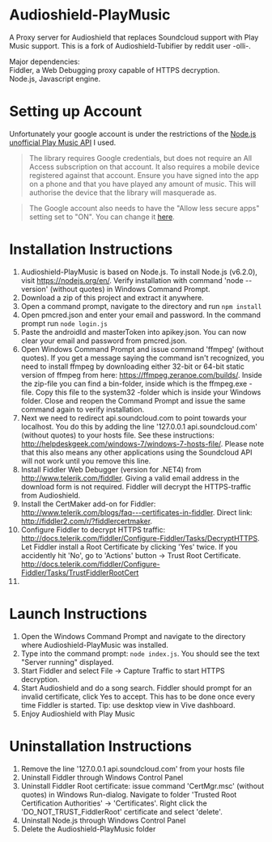 # Audioshield-PlayMusic

A Proxy server for Audioshield that replaces Soundcloud support with Play Music support. This is a fork of Audioshield-Tubifier by reddit user -olli-.

Major dependencies:  
Fiddler, a Web Debugging proxy capable of HTTPS decryption.  
Node.js, Javascript engine.

# Setting up Account

Unfortunately your google account is under the restrictions of the [Node.js unofficial Play Music API](https://github.com/jamon/playmusic) I used.

>The library requires Google credentials, but does not require an All Access subscription on that account. It also requires a mobile device registered against that account. Ensure you have signed into the app on a phone and that you have played any amount of music. This will authorise the device that the library will masquerade as.

>The Google account also needs to have the "Allow less secure apps" setting set to "ON". You can change it [here](https://myaccount.google.com/security#connectedapps).

# Installation Instructions

1. Audioshield-PlayMusic is based on Node.js. To install Node.js (v6.2.0), visit https://nodejs.org/en/. Verify installation with command 'node --version' (without quotes) in Windows Command Prompt.
2. Download a zip of this project and extract it anywhere.
3. Open a command prompt, navigate to the directory and run `npm install`
4. Open pmcred.json and enter your email and password. In the command prompt run `node login.js`
5. Paste the androidId and masterToken into apikey.json. You can now clear your email and password from pmcred.json.
6. Open Windows Command Prompt and issue command 'ffmpeg' (without quotes). If you get a message saying the command isn't recognized, you need to install ffmpeg by downloading either 32-bit or 64-bit static version of ffmpeg from here: https://ffmpeg.zeranoe.com/builds/. Inside the zip-file you can find a bin-folder, inside which is the ffmpeg.exe -file. Copy this file to the system32 -folder which is inside your Windows folder. Close and reopen the Command Prompt and issue the same command again to verify installation.
7. Next we need to redirect api.soundcloud.com to point towards your localhost. You do this by adding the line '127.0.0.1 api.soundcloud.com' (without quotes) to your hosts file. See these instructions: http://helpdeskgeek.com/windows-7/windows-7-hosts-file/. Please note that this also means any other applications using the Soundcloud API will not work until you remove this line.
8. Install Fiddler Web Debugger (version for .NET4) from http://www.telerik.com/fiddler. Giving a valid email address in the download form is not required. Fiddler will decrypt the HTTPS-traffic from Audioshield.
9. Install the CertMaker add-on for Fiddler: http://www.telerik.com/blogs/faq---certificates-in-fiddler. Direct link: http://fiddler2.com/r/?fiddlercertmaker.
10. Configure Fiddler to decrypt HTTPS traffic: http://docs.telerik.com/fiddler/Configure-Fiddler/Tasks/DecryptHTTPS. Let Fiddler install a Root Certificate by clicking 'Yes' twice. If you accidently hit 'No', go to 'Actions' button -> Trust Root Certificate. http://docs.telerik.com/fiddler/Configure-Fiddler/Tasks/TrustFiddlerRootCert
11. 

# Launch Instructions

1. Open the Windows Command Prompt and navigate to the directory where Audioshield-PlayMusic was installed.
2. Type into the command prompt: `node index.js`. You should see the text "Server running" displayed.
3. Start Fiddler and select File -> Capture Traffic to start HTTPS decryption.
4. Start Audioshield and do a song search. Fiddler should prompt for an invalid certificate, click Yes to accept. This has to be done once every time Fiddler is started. Tip: use desktop view in Vive dashboard.
5. Enjoy Audioshield with Play Music

# Uninstallation Instructions
1. Remove the line '127.0.0.1 api.soundcloud.com' from your hosts file
2. Uninstall Fiddler through Windows Control Panel
3. Uninstall Fiddler Root certificate: issue command 'CertMgr.msc' (without quotes) in Windows Run-dialog. Navigate to folder 'Trusted Root Certification Authorities' -> 'Certificates'. Right click the 'DO_NOT_TRUST_FiddlerRoot' certificate and select 'delete'.
4. Uninstall Node.js through Windows Control Panel
5. Delete the Audioshield-PlayMusic folder





